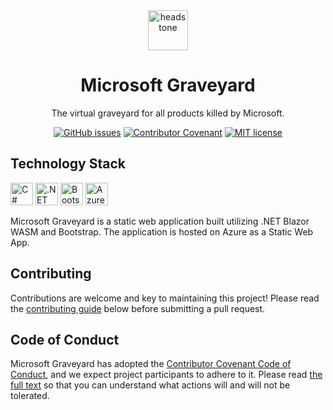<div align="center">
    <img src="https://raw.githubusercontent.com/victorfrye/victorfrye/main/images/headstone.svg" alt="headstone" style="height: 64px; width: 64px; padding: 0 20px;"/>
    <h1>Microsoft Graveyard</h1>
    <p>The virtual graveyard for all products killed by Microsoft.</p>
</div>

<div align="center">

[![GitHub issues](https://img.shields.io/github/issues/victorfrye/microsoftgraveyard)](https://github.com/victorfrye/microsoftgraveyard/issues)
[![Contributor Covenant](https://img.shields.io/badge/Contributor%20Covenant-2.1-4baaaa.svg)](/.github/CODE_OF_CONDUCT.md)
[![MIT license](https://img.shields.io/badge/License-MIT-blue.svg)](/LICENSE)

</div>

## Technology Stack

<p align="left">
    <a href="https://dotnet.microsoft.com/en-us/languages/csharp" target="_blank" rel="noreferrer" style="text-decoration: none;">
        <img src="https://raw.githubusercontent.com/victorfrye/victorfrye/main/images/csharp.svg" width="36" height="36" alt="C#" />
    </a>
    <a href="https://dotnet.microsoft.com/en-us/" target="_blank" rel="noreferrer" style="text-decoration: none;">
        <img src="https://raw.githubusercontent.com/victorfrye/victorfrye/main/images/dotnet.svg" width="36" height="36" alt=".NET" />
    </a>
    <a href="https://getbootstrap.com/" target="_blank" rel="noreferrer" style="text-decoration: none;">
        <img src="https://raw.githubusercontent.com/victorfrye/victorfrye/main/images/bootstrap.svg" width="36" height="36" alt="Bootstrap" />
    </a>
    <a href="https://azure.microsoft.com/en-us/" target="_blank" rel="noreferrer" style="text-decoration: none;">
        <img src="https://raw.githubusercontent.com/victorfrye/victorfrye/main/images/azure.svg" width="36" height="36" alt="Azure" />
    </a>
</p>

Microsoft Graveyard is a static web application built utilizing .NET Blazor WASM and Bootstrap. The application is hosted on Azure as a Static Web App.

## Contributing

Contributions are welcome and key to maintaining this project! Please read the [contributing guide](/.github/CONTRIBUTING.md) below before submitting a pull request.

## Code of Conduct

Microsoft Graveyard has adopted the [Contributor Covenant Code of Conduct](https://www.contributor-covenant.org/), and we expect project participants to adhere to it. Please read [the full text](/.github/CODE_OF_CONDUCT.md) so that you can understand what actions will and will not be tolerated.
